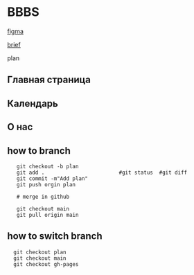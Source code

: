 # BBBS


[figma](https://www.figma.com/file/11gCLSDOYlvkbuI3FU36Up/BBBS-for-students?node-id=0%3A1)

[brief](https://www.notion.so/4bf1679662f241ee926fbe21160501c2)


plan
  ## Главная страница
  ## Календарь
  ## О нас


## how to branch
  ```
     git checkout -b plan
     git add .                        #git status  #git diff 
     git commit -m"Add plan"
     git push orgin plan
     
     # merge in github 
      
     git checkout main
     git pull origin main
   ```


## how to switch branch
  ```
    git checkout plan
    git checkout main
    git checkout gh-pages
  ```

